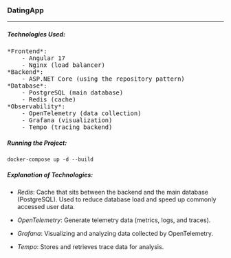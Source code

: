 ### DatingApp
___
##### Technologies Used:
<pre>
*Frontend*:
    - Angular 17
    - Nginx (load balancer)
*Backend*:
    - ASP.NET Core (using the repository pattern)
*Database*:
    - PostgreSQL (main database)
    - Redis (cache)
*Observability*:
    - OpenTelemetry (data collection)
    - Grafana (visualization)
    - Tempo (tracing backend)
</pre>
##### Running the Project:

```
docker-compose up -d --build
```

##### Explanation of Technologies:

+ *Redis*: Cache that sits between the backend and the main database (PostgreSQL). Used to reduce database load and speed up commonly accessed user data.
  
+ *OpenTelemetry*: Generate telemetry data (metrics, logs, and traces).

+ *Grafana*: Visualizing and analyzing data collected by OpenTelemetry.

+ *Tempo*: Stores and retrieves trace data for analysis.

